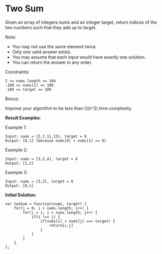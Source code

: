 # Two Sum

Given an array of integers nums and an integer target, return indices of the two numbers such that they add up to target.

Note:

* You may not use the same element twice.
* Only one valid answer exists.
* You may assume that each input would have exactly one solution.
* You can return the answer in any order.

Constraints:

```
2 <= nums.length <= 104
-109 <= nums[i] <= 109
-109 <= target <= 109
```

Bonus: 

Improve your algorithm to be less than O(n^2) time complexity.

**Result Examples**: 

Example 1:
``````
Input: nums = [2,7,11,15], target = 9
Output: [0,1] (because nums[0] + nums[1] == 9)
``````

Example 2:

```
Input: nums = [3,2,4], target = 6
Output: [1,2]
```

Example 3:
```
Input: nums = [3,3], target = 6
Output: [0,1]
```

**Initial Solution:**
```
var twoSum = function(nums, target) {
    for(i = 0; i < nums.length; i++) {
        for(j = i; j < nums.length; j++) {
            if(i !== j) {           
                if(nums[i] + nums[j] === target) {
                    return[i,j]
                }
            }
        }
    }
};
```


